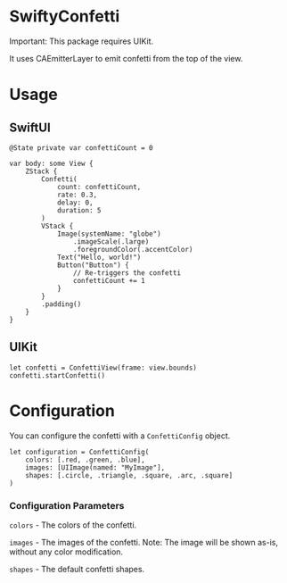 # SwiftyConfetti

Important: This package requires UIKit.

It uses CAEmitterLayer to emit confetti from the top of the view.

# Usage

## SwiftUI
```
@State private var confettiCount = 0

var body: some View {
    ZStack {
        Confetti(
            count: confettiCount,
            rate: 0.3,
            delay: 0,
            duration: 5
        )
        VStack {
            Image(systemName: "globe")
                .imageScale(.large)
                .foregroundColor(.accentColor)
            Text("Hello, world!")
            Button("Button") {
                // Re-triggers the confetti
                confettiCount += 1
            }
        }
        .padding()
    }
}
```


## UIKit
```
let confetti = ConfettiView(frame: view.bounds)
confetti.startConfetti()
```

# Configuration
You can configure the confetti with a `ConfettiConfig` object.

```
let configuration = ConfettiConfig(
    colors: [.red, .green, .blue],
    images: [UIImage(named: "MyImage"],
    shapes: [.circle, .triangle, .square, .arc, .square]
)
```

### Configuration Parameters

`colors` - The colors of the confetti.

`images` - The images of the confetti. Note: The image will be shown as-is, without any color modification.

`shapes` - The default confetti shapes.

